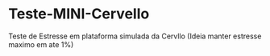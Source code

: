 # Teste-MINI-Cervello
Teste de Estresse em plataforma simulada da Cervllo (Ideia manter estresse maximo em ate 1%)

